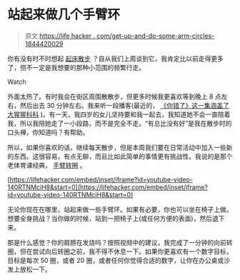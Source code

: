 # 站起来做几个手臂环

> 原文:[https://life hacker . com/get-up-and-do-some-arm-circles-1844420029](https://lifehacker.com/get-up-and-do-some-arm-circles-1844420029)

你有没有时不时想起 [起床散步](https://vitals.lifehacker.com/get-up-and-go-for-a-walk-already-1844325797) ？自从我们上周谈到它，我肯定比以前走得更多了，但不一定是我想要的那种小范围的频繁行走。

Watch

外面太热了。有时我会在街区周围散散步，但更多时候我更喜欢等到晚上 8 点左右，然后出去 30 分钟左右。我来听一段播客(最近的， [《你错了》这一集涵盖了大猩猩科科](https://podcasts.apple.com/us/podcast/koko-the-gorilla/id1380008439?i=1000483131905) )。有一天，我四岁的女儿坚持要和我一起去，我知道她不会一直陪着我，所以我陪她走了一小段路，而不是完全不走。“有总比没有好”是我在散步时的口头禅，你知道吗？有帮助。

所以，如果你喜欢的话，继续每天散步，但是本周我们要在日常活动中加入一些新的东西。这很容易，有点无聊，而且比如此简单的事情更有挑战性。我说的是那个老体育课经典， [手臂转圈](https://www.youtube.com/watch?v=140RTNMciH8) 。

 [https://lifehacker.com/embed/inset/iframe?id=youtube-video-140RTNMciH8&start=0](https://lifehacker.com/embed/inset/iframe?id=youtube-video-140RTNMciH8&start=0) 

无论你现在在哪里，站起来做一些手臂环。如果有必要，你也可以坐在椅子上做。想要全身挑战？当你做的时候，站到一把椅子上(或任何方便的表面)，然后退下来。

那是什么感觉？你的肩膀在发烧吗？按照视频中的建议，我完成了一分钟的向前转圈，但在尝试向后转圈之前，我不得不休息一下。如果你更喜欢有一个数字目标，目标是每次 50 圈，或者 20 圈，或者任何你觉得合适的数字，让你在办公桌或沙发上放松一下。